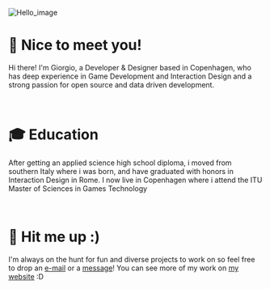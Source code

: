 ![Hello_image](https://media.licdn.com/dms/image/C4D16AQGW67ZyPu1YCg/profile-displaybackgroundimage-shrink_350_1400/0/1603972039605?e=1696464000&v=beta&t=Wh9Az_VnQcWw2eRe9mn7HTZUmHLE7nO1e0PrE-3oA5s)

# 👾 Nice to meet you!
Hi there! I'm Giorgio, a Developer & Designer based in Copenhagen, who has deep experience in Game Development and Interaction Design and a strong passion for open source and data driven development.

&nbsp;

# 🎓 Education
After getting an applied science high school diploma, i moved from southern Italy where i was born, and have graduated with honors in Interaction Design in Rome. I now live in Copenhagen where i attend the ITU Master of Sciences in Games Technology

&nbsp;

# 📩 Hit me up :)
I'm always on the hunt for fun and diverse projects to work on so feel free to drop an [e-mail](mailto:hi@giorgioperri.com) or a [message](https://www.linkedin.com/in/giorgio-perri/)! You can see more of my work on [my website](https://giorgioperri.com/) :D
